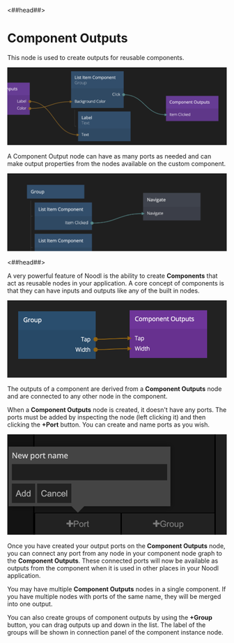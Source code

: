 <##head##>

# Component Outputs

This node is used to create outputs for reusable components.

<div class="ndl-image-with-background l">

![](./co_node1.png)

</div>

A <span class="ndl-node">Component Output</span> node can have as many ports as needed and can make output properties from the nodes available on the custom component.

<div class="ndl-image-with-background l">

![](./co_node2.png)

</div>

<##head##>

A very powerful feature of Noodl is the ability to create **Components** that act as reusable nodes in your application. A core concept of components is that they can have inputs and outputs like any of the built in nodes.

<div class="ndl-image-with-background">

![](component-outputs.png)

</div>

The outputs of a component are derived from a **Component Outputs** node and are
connected to any other node in the component.

When a **Component Outputs** node is created, it doesn't have any ports. The ports must be added by inspecting the node (left clicking it) and then clicking the **+Port** button.
You can create and name ports as you wish.

<div class="ndl-image-with-background">

![](component-output-ports.png)

</div>

Once you have created your output ports on the **Component Outputs** node, you can connect any port from any node in your component node graph to the **Component Outputs**. These connected ports will now be available as outputs from the component when it is used in other places in your Noodl application.

You may have multiple **Component Outputs** nodes in a single component. If you have multiple nodes with
ports of the same name, they will be merged into one output.

You can also create groups of component outputs by using the **+Group** button, you can drag outputs up and down in the list. The label of the groups will be shown in connection panel of the component instance node.
